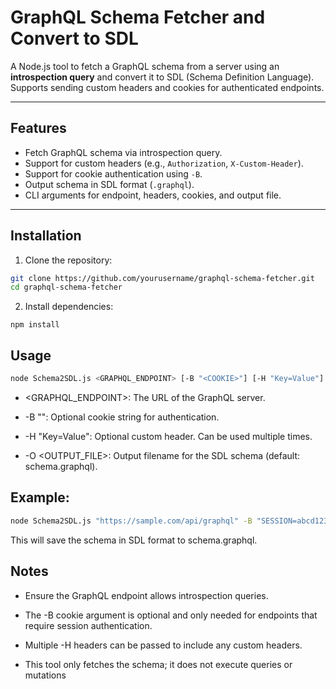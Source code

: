 # GraphQL Schema Fetcher and Convert to SDL

A Node.js tool to fetch a GraphQL schema from a server using an **introspection query** and convert it to SDL (Schema Definition Language).  
Supports sending custom headers and cookies for authenticated endpoints.

---

## Features

- Fetch GraphQL schema via introspection query.
- Support for custom headers (e.g., `Authorization`, `X-Custom-Header`).
- Support for cookie authentication using `-B`.
- Output schema in SDL format (`.graphql`).
- CLI arguments for endpoint, headers, cookies, and output file.

---

## Installation

1. Clone the repository:
```bash
git clone https://github.com/yourusername/graphql-schema-fetcher.git
cd graphql-schema-fetcher
```

2. Install dependencies:
```
npm install
```

## Usage

```bash
node Schema2SDL.js <GRAPHQL_ENDPOINT> [-B "<COOKIE>"] [-H "Key=Value"] [-O <OUTPUT_FILE>]
```

- <GRAPHQL_ENDPOINT>: The URL of the GraphQL server.

- -B "<COOKIE>": Optional cookie string for authentication.

- -H "Key=Value": Optional custom header. Can be used multiple times.

- -O <OUTPUT_FILE>: Output filename for the SDL schema (default: schema.graphql).

## Example:

```bash
node Schema2SDL.js "https://sample.com/api/graphql" -B "SESSION=abcd1234; other_cookie=xyz" -H "Authorization=Bearer eyJ..." -H "X-Custom-Header=foo" -O schema.graphql
```

This will save the schema in SDL format to schema.graphql.

## Notes

- Ensure the GraphQL endpoint allows introspection queries.

- The -B cookie argument is optional and only needed for endpoints that require session authentication.

- Multiple -H headers can be passed to include any custom headers.

- This tool only fetches the schema; it does not execute queries or mutations
